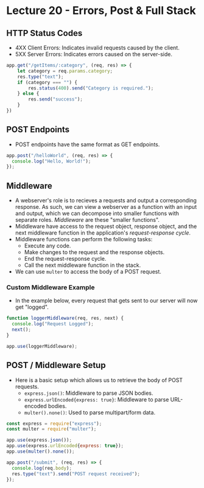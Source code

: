 # Lecture 20 - Errors, Post & Full Stack

## HTTP Status Codes

- 4XX Client Errors: Indicates invalid requests caused by the client.
- 5XX Server Errors: Indicates errors caused on the server-side.

```javascript
app.get("/getItems/:category", (req, res) => {
    let category = req.params.category;
    res.type("text");
    if (category === "") {
        res.status(400).send("Category is required.");
    } else {
        res.send("success");
    }
})
```

## POST Endpoints

- POST endpoints have the same format as GET endpoints.

```javascript
app.post("/helloWorld", (req, res) => {
  console.log("Hello, World!");
});
```

## Middleware

- A webserver's role is to recieves a requests and output a corresponding response. As such, we can view a webserver as a function with an input and output, which we can decompose into smaller functions with separate roles. *Middleware* are these "smaller functions".
- Middleware have access to the request object, response object, and the next middleware function in the application's *request-response cycle*.
- Middleware functions can perform the following tasks:
  - Execute any code.
  - Make changes to the request and the response objects.
  - End the request-response cycle.
  - Call the next middleware function in the stack.
- We can use `multer` to access the body of a POST request.

### Custom Middleware Example

- In the example below, every request that gets sent to our server will now get "logged".

```javascript
function loggerMiddleware(req, res, next) {
  console.log("Request Logged");
  next();
}

app.use(loggerMiddleware);
```

## POST / Middleware Setup

- Here is a basic setup which allows us to retrieve the body of POST requests.
  - `express.json()`: Middleware to parse JSON bodies.
  - `express.urlEncoded{express: true}`: Middleware to parse URL-encoded bodies.
  - `multer().none()`: Used to parse multipart/form data.

```javascript
const express = require("express");
const multer = require("multer");

app.use(express.json());
app.use(express.urlEncoded{express: true});
app.use(multer().none());

app.post("/submit", (req, res) => {
  console.log(req.body);
  res.type("text").send("POST request received");
});
```
